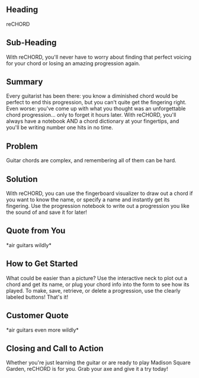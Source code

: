 ## Heading ##
  reCHORD

## Sub-Heading ##
  With reCHORD, you'll never have to worry about finding that perfect voicing for your chord or losing an amazing progression again.

## Summary ##
  Every guitarist has been there: you know a diminished chord would be perfect to end this progression, but you can't quite get the fingering right. Even worse: you've come up with what you thought was an unforgettable chord progression... only to forget it hours later. With reCHORD, you'll always have a notebook AND a chord dictionary at your fingertips, and you'll be writing number one hits in no time.

## Problem ##
  Guitar chords are complex, and remembering all of them can be hard.

## Solution ##
  With reCHORD, you can use the fingerboard visualizer to draw out a chord if you want to know the name, or specify a name and instantly get its fingering. Use the progression notebook to write out a progression you like the sound of and save it for later!

## Quote from You ##
  \*air guitars wildly\*

## How to Get Started ##
  What could be easier than a picture? Use the interactive neck to plot out a chord and get its name, or plug your chord info into the form to see how its played. To make, save, retrieve, or delete a progression, use the clearly labeled buttons! That's it!

## Customer Quote ##
  \*air guitars even more wildly\*

## Closing and Call to Action ##
  Whether you're just learning the guitar or are ready to play Madison Square Garden, reCHORD is for you. Grab your axe and give it a try today!
